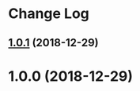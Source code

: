 # Change Log


<a name="1.0.1"></a>
## [1.0.1](https://github.com/Mammut-FE/hive-parser/compare/v1.0.0...v1.0.1) (2018-12-29)


<a name="1.0.0"></a>
# 1.0.0 (2018-12-29)

